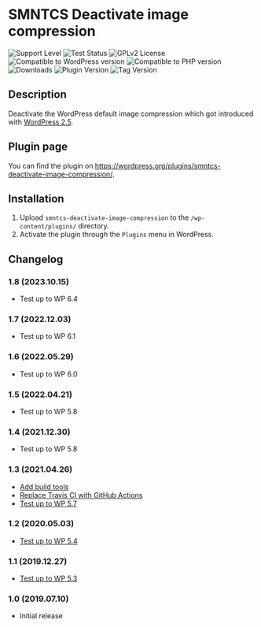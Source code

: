 # SMNTCS Deactivate image compression

![Support Level](https://img.shields.io/badge/support-active-green.svg)
![Test Status](https://github.com/nielslange/smntcs-deactivate-image-compression/actions/workflows/test.yml/badge.svg)
![GPLv2 License](https://img.shields.io/github/license/nielslange/smntcs-deactivate-image-compression.svg)
![Compatible to WordPress version](https://plugintests.com/plugins/smntcs-deactivate-image-compression/wp-badge.svg)
![Compatible to PHP version](https://plugintests.com/plugins/smntcs-deactivate-image-compression/php-badge.svg)
![Downloads](https://img.shields.io/wordpress/plugin/dt/smntcs-deactivate-image-compression.svg)
![Plugin Version](https://img.shields.io/wordpress/plugin/v/smntcs-deactivate-image-compression.svg)
![Tag Version](https://img.shields.io/github/tag/nielslange/smntcs-deactivate-image-compression.svg)

## Description

Deactivate the WordPress default image compression which got introduced with [WordPress 2.5](https://developer.wordpress.org/reference/hooks/jpeg_quality/).

## Plugin page

You can find the plugin on https://wordpress.org/plugins/smntcs-deactivate-image-compression/.

## Installation

1. Upload `smntcs-deactivate-image-compression` to the `/wp-content/plugins/` directory.
2. Activate the plugin through the `Plugins` menu in WordPress.

## Changelog

### 1.8 (2023.10.15)

- Test up to WP 6.4

### 1.7 (2022.12.03)

- Test up to WP 6.1

### 1.6 (2022.05.29)

- Test up to WP 6.0

### 1.5 (2022.04.21)

- Test up to WP 5.8

### 1.4 (2021.12.30)

- Test up to WP 5.8

### 1.3 (2021.04.26)

- [Add build tools](https://github.com/nielslange/smntcs-deactivate-image-compression/issues/23)
- [Replace Travis CI with GitHub Actions](https://github.com/nielslange/smntcs-deactivate-image-compression/issues/25)
- [Test up to WP 5.7](https://github.com/nielslange/smntcs-deactivate-image-compression/issues/22)

### 1.2 (2020.05.03)

- [Test up to WP 5.4](https://github.com/nielslange/smntcs-deactivate-image-compression/issues/7)

### 1.1 (2019.12.27)

- [Test up to WP 5.3](https://github.com/nielslange/smntcs-deactivate-image-compression/issues/4)

### 1.0 (2019.07.10)

- Initial release
